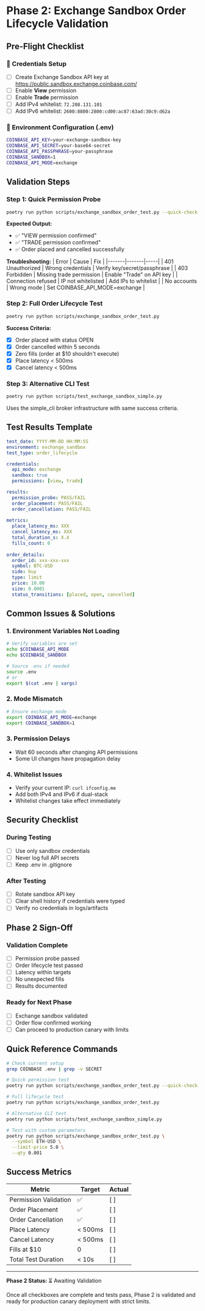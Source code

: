 # Phase 2: Exchange Sandbox Order Lifecycle Validation

## Pre-Flight Checklist

### 🔐 Credentials Setup
- [ ] Create Exchange Sandbox API key at https://public.sandbox.exchange.coinbase.com/
- [ ] Enable **View** permission
- [ ] Enable **Trade** permission
- [ ] Add IPv4 whitelist: `72.208.131.101`
- [ ] Add IPv6 whitelist: `2600:8800:2800:cd00:ac87:63ad:30c9:d62a`

### 📝 Environment Configuration (.env)
```bash
COINBASE_API_KEY=your-exchange-sandbox-key
COINBASE_API_SECRET=your-base64-secret
COINBASE_API_PASSPHRASE=your-passphrase
COINBASE_SANDBOX=1
COINBASE_API_MODE=exchange
```

## Validation Steps

### Step 1: Quick Permission Probe
```bash
poetry run python scripts/exchange_sandbox_order_test.py --quick-check
```

**Expected Output:**
- ✅ "VIEW permission confirmed"
- ✅ "TRADE permission confirmed"
- ✅ Order placed and cancelled successfully

**Troubleshooting:**
| Error | Cause | Fix |
|-------|-------|-----|
| 401 Unauthorized | Wrong credentials | Verify key/secret/passphrase |
| 403 Forbidden | Missing trade permission | Enable "Trade" on API key |
| Connection refused | IP not whitelisted | Add IPs to whitelist |
| No accounts | Wrong mode | Set COINBASE_API_MODE=exchange |

### Step 2: Full Order Lifecycle Test
```bash
poetry run python scripts/exchange_sandbox_order_test.py
```

**Success Criteria:**
- [x] Order placed with status OPEN
- [x] Order cancelled within 5 seconds
- [x] Zero fills (order at $10 shouldn't execute)
- [x] Place latency < 500ms
- [x] Cancel latency < 500ms

### Step 3: Alternative CLI Test
```bash
poetry run python scripts/test_exchange_sandbox_simple.py
```

Uses the simple_cli broker infrastructure with same success criteria.

## Test Results Template

```yaml
test_date: YYYY-MM-DD HH:MM:SS
environment: exchange_sandbox
test_type: order_lifecycle

credentials:
  api_mode: exchange
  sandbox: true
  permissions: [view, trade]

results:
  permission_probe: PASS/FAIL
  order_placement: PASS/FAIL
  order_cancellation: PASS/FAIL
  
metrics:
  place_latency_ms: XXX
  cancel_latency_ms: XXX
  total_duration_s: X.X
  fills_count: 0
  
order_details:
  order_id: xxx-xxx-xxx
  symbol: BTC-USD
  side: buy
  type: limit
  price: 10.00
  size: 0.0001
  status_transitions: [placed, open, cancelled]
```

## Common Issues & Solutions

### 1. Environment Variables Not Loading
```bash
# Verify variables are set
echo $COINBASE_API_MODE
echo $COINBASE_SANDBOX

# Source .env if needed
source .env
# or
export $(cat .env | xargs)
```

### 2. Mode Mismatch
```bash
# Ensure exchange mode
export COINBASE_API_MODE=exchange
export COINBASE_SANDBOX=1
```

### 3. Permission Delays
- Wait 60 seconds after changing API permissions
- Some UI changes have propagation delay

### 4. Whitelist Issues
- Verify your current IP: `curl ifconfig.me`
- Add both IPv4 and IPv6 if dual-stack
- Whitelist changes take effect immediately

## Security Checklist

### During Testing
- [ ] Use only sandbox credentials
- [ ] Never log full API secrets
- [ ] Keep .env in .gitignore

### After Testing
- [ ] Rotate sandbox API key
- [ ] Clear shell history if credentials were typed
- [ ] Verify no credentials in logs/artifacts

## Phase 2 Sign-Off

### Validation Complete
- [ ] Permission probe passed
- [ ] Order lifecycle test passed
- [ ] Latency within targets
- [ ] No unexpected fills
- [ ] Results documented

### Ready for Next Phase
- [ ] Exchange sandbox validated
- [ ] Order flow confirmed working
- [ ] Can proceed to production canary with limits

## Quick Reference Commands

```bash
# Check current setup
grep COINBASE .env | grep -v SECRET

# Quick permission test
poetry run python scripts/exchange_sandbox_order_test.py --quick-check

# Full lifecycle test
poetry run python scripts/exchange_sandbox_order_test.py

# Alternative CLI test
poetry run python scripts/test_exchange_sandbox_simple.py

# Test with custom parameters
poetry run python scripts/exchange_sandbox_order_test.py \
  --symbol ETH-USD \
  --limit-price 5.0 \
  --qty 0.001
```

## Success Metrics

| Metric | Target | Actual |
|--------|--------|--------|
| Permission Validation | ✅ | [ ] |
| Order Placement | ✅ | [ ] |
| Order Cancellation | ✅ | [ ] |
| Place Latency | < 500ms | [ ] |
| Cancel Latency | < 500ms | [ ] |
| Fills at $10 | 0 | [ ] |
| Total Test Duration | < 10s | [ ] |

---

**Phase 2 Status:** ⏳ Awaiting Validation

Once all checkboxes are complete and tests pass, Phase 2 is validated and ready for production canary deployment with strict limits.
